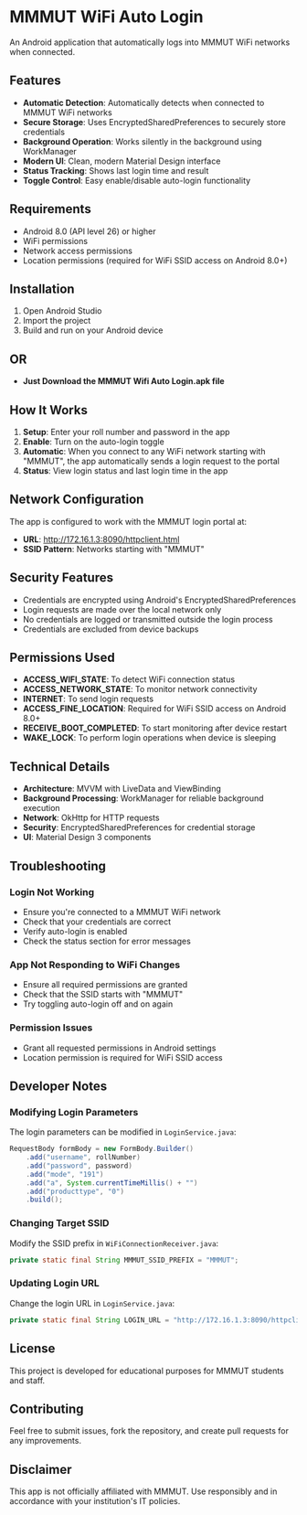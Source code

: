 # MMMUT WiFi Auto Login

An Android application that automatically logs into MMMUT WiFi networks when connected.

## Features

- **Automatic Detection**: Automatically detects when connected to MMMUT WiFi networks
- **Secure Storage**: Uses EncryptedSharedPreferences to securely store credentials
- **Background Operation**: Works silently in the background using WorkManager
- **Modern UI**: Clean, modern Material Design interface
- **Status Tracking**: Shows last login time and result
- **Toggle Control**: Easy enable/disable auto-login functionality

## Requirements

- Android 8.0 (API level 26) or higher
- WiFi permissions
- Network access permissions
- Location permissions (required for WiFi SSID access on Android 8.0+)

## Installation

1. Open Android Studio
2. Import the project
3. Build and run on your Android device

## OR

- **Just Download the MMMUT Wifi Auto Login.apk file**

## How It Works

1. **Setup**: Enter your roll number and password in the app
2. **Enable**: Turn on the auto-login toggle
3. **Automatic**: When you connect to any WiFi network starting with "MMMUT", the app automatically sends a login request to the portal
4. **Status**: View login status and last login time in the app

## Network Configuration

The app is configured to work with the MMMUT login portal at:
- **URL**: http://172.16.1.3:8090/httpclient.html
- **SSID Pattern**: Networks starting with "MMMUT"

## Security Features

- Credentials are encrypted using Android's EncryptedSharedPreferences
- Login requests are made over the local network only
- No credentials are logged or transmitted outside the login process
- Credentials are excluded from device backups

## Permissions Used

- **ACCESS_WIFI_STATE**: To detect WiFi connection status
- **ACCESS_NETWORK_STATE**: To monitor network connectivity
- **INTERNET**: To send login requests
- **ACCESS_FINE_LOCATION**: Required for WiFi SSID access on Android 8.0+
- **RECEIVE_BOOT_COMPLETED**: To start monitoring after device restart
- **WAKE_LOCK**: To perform login operations when device is sleeping

## Technical Details

- **Architecture**: MVVM with LiveData and ViewBinding
- **Background Processing**: WorkManager for reliable background execution
- **Network**: OkHttp for HTTP requests
- **Security**: EncryptedSharedPreferences for credential storage
- **UI**: Material Design 3 components

## Troubleshooting

### Login Not Working
- Ensure you're connected to a MMMUT WiFi network
- Check that your credentials are correct
- Verify auto-login is enabled
- Check the status section for error messages

### App Not Responding to WiFi Changes
- Ensure all required permissions are granted
- Check that the SSID starts with "MMMUT"
- Try toggling auto-login off and on again

### Permission Issues
- Grant all requested permissions in Android settings
- Location permission is required for WiFi SSID access

## Developer Notes

### Modifying Login Parameters
The login parameters can be modified in `LoginService.java`:
```java
RequestBody formBody = new FormBody.Builder()
    .add("username", rollNumber)
    .add("password", password)
    .add("mode", "191")
    .add("a", System.currentTimeMillis() + "")
    .add("producttype", "0")
    .build();
```

### Changing Target SSID
Modify the SSID prefix in `WiFiConnectionReceiver.java`:
```java
private static final String MMMUT_SSID_PREFIX = "MMMUT";
```

### Updating Login URL
Change the login URL in `LoginService.java`:
```java
private static final String LOGIN_URL = "http://172.16.1.3:8090/httpclient.html";
```

## License

This project is developed for educational purposes for MMMUT students and staff.

## Contributing

Feel free to submit issues, fork the repository, and create pull requests for any improvements.

## Disclaimer

This app is not officially affiliated with MMMUT. Use responsibly and in accordance with your institution's IT policies.
